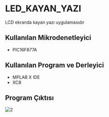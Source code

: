 # LED_KAYAN_YAZI
LCD ekranda kayan yazı uygulamasıdır

## Kullanılan Mikrodenetleyici
- PIC16F877A

## Kullanılan Program ve Derleyici
- MPLAB X IDE
- XC8

## Program Çıktısı
![2](https://user-images.githubusercontent.com/75627147/203750000-7231164f-c06a-47ad-aa6f-bd1fe1ff7194.png)

